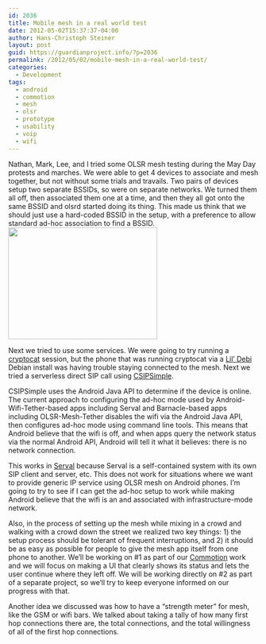 ```yaml
---
id: 2036
title: Mobile mesh in a real world test
date: 2012-05-02T15:37:37-04:00
author: Hans-Christoph Steiner
layout: post
guid: https://guardianproject.info/?p=2036
permalink: /2012/05/02/mobile-mesh-in-a-real-world-test/
categories:
  - Development
tags:
  - android
  - commotion
  - mesh
  - olsr
  - prototype
  - usability
  - voip
  - wifi
---
```

Nathan, Mark, Lee, and I tried some OLSR mesh testing during the May Day protests and marches. We were able to get 4 devices to associate and mesh together, but not without some trials and travails. Two pairs of devices setup two separate BSSIDs, so were on separate networks. We turned them all off, then associated them one at a time, and then they all got onto the same BSSID and olsrd started doing its thing. This made us think that we should just use a hard-coded BSSID in the setup, with a preference to allow standard ad-hoc association to find a BSSID. [<img src="https://guardianproject.info/wp-content/uploads/2012/05/526191_338865336181237_184749301592842_866151_1316470506_n-300x225.jpg" alt="" width="300" height="225" class="alignright size-medium wp-image-2037" srcset="https://guardianproject.info/wp-content/uploads/2012/05/526191_338865336181237_184749301592842_866151_1316470506_n-300x225.jpg 300w, https://guardianproject.info/wp-content/uploads/2012/05/526191_338865336181237_184749301592842_866151_1316470506_n.jpg 600w" sizes="(max-width: 300px) 100vw, 300px" />](https://guardianproject.info/wp-content/uploads/2012/05/526191_338865336181237_184749301592842_866151_1316470506_n.jpg)

Next we tried to use some services. We were going to try running a <a href="https://crypto.cat/" target="_blank">cryptocat</a> session, but the phone that was running cryptocat via a <a href="https://github.com/guardianproject/lildebi" target="_blank">Lil&#8217; Debi</a> Debian install was having trouble staying connected to the mesh. Next we tried a serverless direct SIP call using <a href="http://code.google.com/p/csipsimple/" target="_blank">CSIPSimple</a>. 

CSIPSimple uses the Android Java API to determine if the device is online. The current approach to configuring the ad-hoc mode used by Android-Wifi-Tether-based apps including Serval and Barnacle-based apps including OLSR-Mesh-Tether disables the wifi via the Android Java API, then configures ad-hoc mode using command line tools. This means that Android believe that the wifi is off, and when apps query the network status via the normal Android API, Android will tell it what it believes: there is no network connection.

This works in <a href="http://www.servalproject.org/" target="_blank">Serval</a> because Serval is a self-contained system with its own SIP client and server, etc. This does not work for situations where we want to provide generic IP service using OLSR mesh on Android phones. I&#8217;m going to try to see if I can get the ad-hoc setup to work while making Android believe that the wifi is an and associated with infrastructure-mode network.

Also, in the process of setting up the mesh while mixing in a crowd and walking with a crowd down the street we realized two key things: 1) the setup process should be tolerant of frequent interruptions, and 2) it should be as easy as possible for people to give the mesh app itself from one phone to another. We&#8217;ll be working on #1 as part of our <a href="https://code.commotionwireless.net/projects" target="_blank">Commotion</a> work and we will focus on making a UI that clearly shows its status and lets the user continue where they left off. We will be working directly on #2 as part of a separate project, so we&#8217;ll try to keep everyone informed on our progress with that.

Another idea we discussed was how to have a &#8220;strength meter&#8221; for mesh, like the GSM or wifi bars. We talked about taking a tally of how many first hop connections there are, the total connections, and the total willingness of all of the first hop connections.